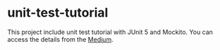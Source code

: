 # unit-test-tutorial
This project include unit test tutorial with JUnit 5 and Mockito.
You can access the details from the [Medium](https://medium.com/@yunusyalcinkaya/spring-bootda-unit-test-yaz%C4%B1m%C4%B1-mockito-ve-junit-5-ile-uygulama-rehberi-dadfcdfd2120).
